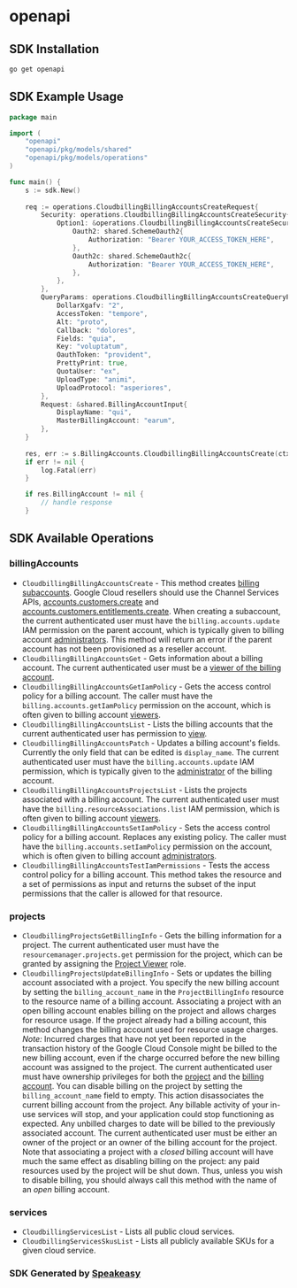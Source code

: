 # openapi

<!-- Start SDK Installation -->
## SDK Installation

```bash
go get openapi
```
<!-- End SDK Installation -->

## SDK Example Usage
<!-- Start SDK Example Usage -->
```go
package main

import (
    "openapi"
    "openapi/pkg/models/shared"
    "openapi/pkg/models/operations"
)

func main() {
    s := sdk.New()
    
    req := operations.CloudbillingBillingAccountsCreateRequest{
        Security: operations.CloudbillingBillingAccountsCreateSecurity{
            Option1: &operations.CloudbillingBillingAccountsCreateSecurityOption1{
                Oauth2: shared.SchemeOauth2{
                    Authorization: "Bearer YOUR_ACCESS_TOKEN_HERE",
                },
                Oauth2c: shared.SchemeOauth2c{
                    Authorization: "Bearer YOUR_ACCESS_TOKEN_HERE",
                },
            },
        },
        QueryParams: operations.CloudbillingBillingAccountsCreateQueryParams{
            DollarXgafv: "2",
            AccessToken: "tempore",
            Alt: "proto",
            Callback: "dolores",
            Fields: "quia",
            Key: "voluptatum",
            OauthToken: "provident",
            PrettyPrint: true,
            QuotaUser: "ex",
            UploadType: "animi",
            UploadProtocol: "asperiores",
        },
        Request: &shared.BillingAccountInput{
            DisplayName: "qui",
            MasterBillingAccount: "earum",
        },
    }
    
    res, err := s.BillingAccounts.CloudbillingBillingAccountsCreate(ctx, req)
    if err != nil {
        log.Fatal(err)
    }

    if res.BillingAccount != nil {
        // handle response
    }
```
<!-- End SDK Example Usage -->

<!-- Start SDK Available Operations -->
## SDK Available Operations

### billingAccounts

* `CloudbillingBillingAccountsCreate` - This method creates [billing subaccounts](https://cloud.google.com/billing/docs/concepts#subaccounts). Google Cloud resellers should use the Channel Services APIs, [accounts.customers.create](https://cloud.google.com/channel/docs/reference/rest/v1/accounts.customers/create) and [accounts.customers.entitlements.create](https://cloud.google.com/channel/docs/reference/rest/v1/accounts.customers.entitlements/create). When creating a subaccount, the current authenticated user must have the `billing.accounts.update` IAM permission on the parent account, which is typically given to billing account [administrators](https://cloud.google.com/billing/docs/how-to/billing-access). This method will return an error if the parent account has not been provisioned as a reseller account.
* `CloudbillingBillingAccountsGet` - Gets information about a billing account. The current authenticated user must be a [viewer of the billing account](https://cloud.google.com/billing/docs/how-to/billing-access).
* `CloudbillingBillingAccountsGetIamPolicy` - Gets the access control policy for a billing account. The caller must have the `billing.accounts.getIamPolicy` permission on the account, which is often given to billing account [viewers](https://cloud.google.com/billing/docs/how-to/billing-access).
* `CloudbillingBillingAccountsList` - Lists the billing accounts that the current authenticated user has permission to [view](https://cloud.google.com/billing/docs/how-to/billing-access).
* `CloudbillingBillingAccountsPatch` - Updates a billing account's fields. Currently the only field that can be edited is `display_name`. The current authenticated user must have the `billing.accounts.update` IAM permission, which is typically given to the [administrator](https://cloud.google.com/billing/docs/how-to/billing-access) of the billing account.
* `CloudbillingBillingAccountsProjectsList` - Lists the projects associated with a billing account. The current authenticated user must have the `billing.resourceAssociations.list` IAM permission, which is often given to billing account [viewers](https://cloud.google.com/billing/docs/how-to/billing-access).
* `CloudbillingBillingAccountsSetIamPolicy` - Sets the access control policy for a billing account. Replaces any existing policy. The caller must have the `billing.accounts.setIamPolicy` permission on the account, which is often given to billing account [administrators](https://cloud.google.com/billing/docs/how-to/billing-access).
* `CloudbillingBillingAccountsTestIamPermissions` - Tests the access control policy for a billing account. This method takes the resource and a set of permissions as input and returns the subset of the input permissions that the caller is allowed for that resource.

### projects

* `CloudbillingProjectsGetBillingInfo` - Gets the billing information for a project. The current authenticated user must have the `resourcemanager.projects.get` permission for the project, which can be granted by assigning the [Project Viewer](https://cloud.google.com/iam/docs/understanding-roles#predefined_roles) role.
* `CloudbillingProjectsUpdateBillingInfo` - Sets or updates the billing account associated with a project. You specify the new billing account by setting the `billing_account_name` in the `ProjectBillingInfo` resource to the resource name of a billing account. Associating a project with an open billing account enables billing on the project and allows charges for resource usage. If the project already had a billing account, this method changes the billing account used for resource usage charges. *Note:* Incurred charges that have not yet been reported in the transaction history of the Google Cloud Console might be billed to the new billing account, even if the charge occurred before the new billing account was assigned to the project. The current authenticated user must have ownership privileges for both the [project](https://cloud.google.com/docs/permissions-overview#h.bgs0oxofvnoo ) and the [billing account](https://cloud.google.com/billing/docs/how-to/billing-access). You can disable billing on the project by setting the `billing_account_name` field to empty. This action disassociates the current billing account from the project. Any billable activity of your in-use services will stop, and your application could stop functioning as expected. Any unbilled charges to date will be billed to the previously associated account. The current authenticated user must be either an owner of the project or an owner of the billing account for the project. Note that associating a project with a *closed* billing account will have much the same effect as disabling billing on the project: any paid resources used by the project will be shut down. Thus, unless you wish to disable billing, you should always call this method with the name of an *open* billing account.

### services

* `CloudbillingServicesList` - Lists all public cloud services.
* `CloudbillingServicesSkusList` - Lists all publicly available SKUs for a given cloud service.

<!-- End SDK Available Operations -->

### SDK Generated by [Speakeasy](https://docs.speakeasyapi.dev/docs/using-speakeasy/client-sdks)
